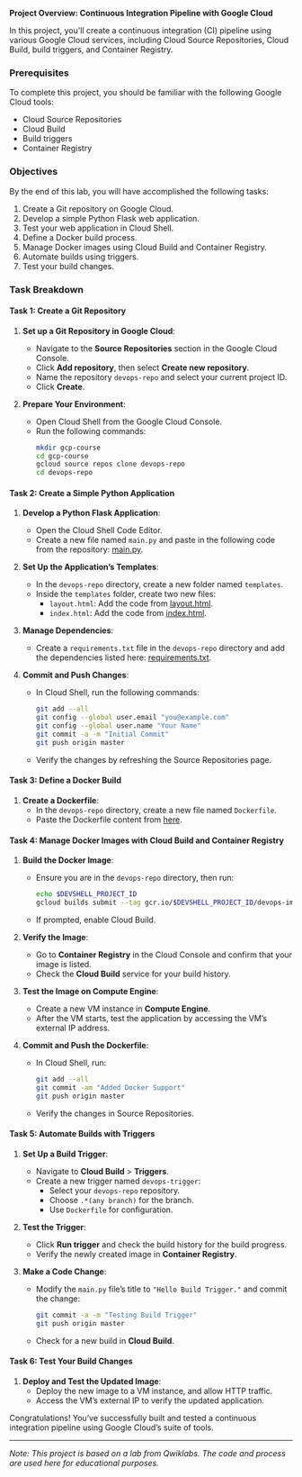 **Project Overview: Continuous Integration Pipeline with Google Cloud**

In this project, you'll create a continuous integration (CI) pipeline using various Google Cloud services, including Cloud Source Repositories, Cloud Build, build triggers, and Container Registry.

### Prerequisites

To complete this project, you should be familiar with the following Google Cloud tools:
- Cloud Source Repositories
- Cloud Build
- Build triggers
- Container Registry

### Objectives

By the end of this lab, you will have accomplished the following tasks:
1. Create a Git repository on Google Cloud.
2. Develop a simple Python Flask web application.
3. Test your web application in Cloud Shell.
4. Define a Docker build process.
5. Manage Docker images using Cloud Build and Container Registry.
6. Automate builds using triggers.
7. Test your build changes.

### Task Breakdown

#### Task 1: Create a Git Repository

1. **Set up a Git Repository in Google Cloud**:
   - Navigate to the **Source Repositories** section in the Google Cloud Console.
   - Click **Add repository**, then select **Create new repository**.
   - Name the repository `devops-repo` and select your current project ID.
   - Click **Create**.

2. **Prepare Your Environment**:
   - Open Cloud Shell from the Google Cloud Console.
   - Run the following commands:
     ```bash
     mkdir gcp-course
     cd gcp-course
     gcloud source repos clone devops-repo
     cd devops-repo
     ```

#### Task 2: Create a Simple Python Application

1. **Develop a Python Flask Application**:
   - Open the Cloud Shell Code Editor.
   - Create a new file named `main.py` and paste in the following code from the repository: [main.py](https://github.com/logicopslab/DevOpsProjectWithGCP/blob/main/main.py).

2. **Set Up the Application’s Templates**:
   - In the `devops-repo` directory, create a new folder named `templates`.
   - Inside the `templates` folder, create two new files:
     - `layout.html`: Add the code from [layout.html](https://github.com/logicopslab/DevOpsProjectWithGCP/blob/main/layout.html).
     - `index.html`: Add the code from [index.html](https://github.com/logicopslab/DevOpsProjectWithGCP/blob/main/index.html).

3. **Manage Dependencies**:
   - Create a `requirements.txt` file in the `devops-repo` directory and add the dependencies listed here: [requirements.txt](https://github.com/logicopslab/DevOpsProjectWithGCP/blob/main/requirements.txt).

4. **Commit and Push Changes**:
   - In Cloud Shell, run the following commands:
     ```bash
     git add --all
     git config --global user.email "you@example.com"
     git config --global user.name "Your Name"
     git commit -a -m "Initial Commit"
     git push origin master
     ```
   - Verify the changes by refreshing the Source Repositories page.

#### Task 3: Define a Docker Build

1. **Create a Dockerfile**:
   - In the `devops-repo` directory, create a new file named `Dockerfile`.
   - Paste the Dockerfile content from [here](https://github.com/logicopslab/DevOpsProjectWithGCP/blob/main/Dockerfile).

#### Task 4: Manage Docker Images with Cloud Build and Container Registry

1. **Build the Docker Image**:
   - Ensure you are in the `devops-repo` directory, then run:
     ```bash
     echo $DEVSHELL_PROJECT_ID
     gcloud builds submit --tag gcr.io/$DEVSHELL_PROJECT_ID/devops-image:v0.1 .
     ```
   - If prompted, enable Cloud Build.

2. **Verify the Image**:
   - Go to **Container Registry** in the Cloud Console and confirm that your image is listed.
   - Check the **Cloud Build** service for your build history.

3. **Test the Image on Compute Engine**:
   - Create a new VM instance in **Compute Engine**.
   - After the VM starts, test the application by accessing the VM’s external IP address.

4. **Commit and Push the Dockerfile**:
   - In Cloud Shell, run:
     ```bash
     git add --all
     git commit -am "Added Docker Support"
     git push origin master
     ```
   - Verify the changes in Source Repositories.

#### Task 5: Automate Builds with Triggers

1. **Set Up a Build Trigger**:
   - Navigate to **Cloud Build** > **Triggers**.
   - Create a new trigger named `devops-trigger`:
     - Select your `devops-repo` repository.
     - Choose `.*(any branch)` for the branch.
     - Use `Dockerfile` for configuration.

2. **Test the Trigger**:
   - Click **Run trigger** and check the build history for the build progress.
   - Verify the newly created image in **Container Registry**.

3. **Make a Code Change**:
   - Modify the `main.py` file’s title to `"Hello Build Trigger."` and commit the change:
     ```bash
     git commit -a -m "Testing Build Trigger"
     git push origin master
     ```
   - Check for a new build in **Cloud Build**.

#### Task 6: Test Your Build Changes

1. **Deploy and Test the Updated Image**:
   - Deploy the new image to a VM instance, and allow HTTP traffic.
   - Access the VM’s external IP to verify the updated application.

Congratulations! You’ve successfully built and tested a continuous integration pipeline using Google Cloud’s suite of tools.

---

*Note: This project is based on a lab from Qwiklabs. The code and process are used here for educational purposes.*
